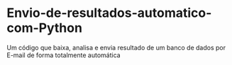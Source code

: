 # Envio-de-resultados-automatico-com-Python
Um código que baixa, analisa e envia resultado de um banco de dados por E-mail de forma totalmente automática
